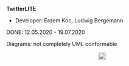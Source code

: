**TwitterLITE**
 - Developer: Erdem Koc, Ludwig Bergemann



DONE: 12.05.2020 - 19.07.2020


Diagrams: not completely UML conformable


<p align="center">
  <img src="https://github.com/ludwigbe/TwitterLITE/blob/main/Twitter_LITE%20Logo.png" width="20">
</p>

